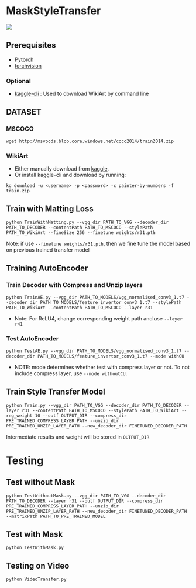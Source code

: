 # MaskStyleTransfer

![](teaser.gif)

## Prerequisites
- [Pytorch](http://pytorch.org/)
- [torchvision](https://github.com/pytorch/vision)
### Optional
- [kaggle-cli](https://github.com/floydwch/kaggle-cli) : Used to download WikiArt by command line

## DATASET
### MSCOCO
```
wget http://msvocds.blob.core.windows.net/coco2014/train2014.zip
```
### WikiArt
- Either manually download from [kaggle](https://www.kaggle.com/c/painter-by-numbers).
- Or install kaggle-cli and download by running:
```
kg download -u <username> -p <password> -c painter-by-numbers -f train.zip
```

## Train with Matting Loss
```
python TrainWithMatting.py --vgg_dir PATH_TO_VGG --decoder_dir PATH_TO_DECODER --contentPath PATH_TO_MSCOCO --stylePath PATH_TO_WikiArt --fineSize 256 --finetune weights/r31.pth
```
Note: if use `--finetune weights/r31.pth`, then we fine tune the model based on previous trained transfer model

## Training AutoEncoder

### Train Decoder with Compress and Unzip layers

```
python TrainAE.py --vgg_dir PATH_TO_MODELS/vgg_normalised_conv3_1.t7 --decoder_dir PATH_TO_MODELS/feature_invertor_conv3_1.t7 --stylePath PATH_TO_WikiArt --contentPath PATH_TO_MSCOCO --layer r31
```
- Note: For ReLU4, change corresponding weight path and use `--layer r41`

### Test AutoEncoder

```
python TestAE.py --vgg_dir PATH_TO_MODELS/vgg_normalised_conv3_1.t7 --decoder_dir PATH_TO_MODELS/feature_invertor_conv3_1.t7 --mode withCU
```
- NOTE: mode determines whether test with compress layer or not. To not include compress layer, use `--mode withoutCU`.

## Train Style Transfer Model

```
python Train.py --vgg_dir PATH_TO_VGG --decoder_dir PATH_TO_DECODER --layer r31 --contentPath PATH_TO_MSCOCO --stylePath PATH_TO_WikiArt --reg_weight 10 --outf OUTPUT_DIR --compress_dir PRE_TRAINED_COMPRESS_LAYER_PATH --unzip_dir PRE_TRAINED_UNZIP_LAYER_PATH --new_decoder_dir FINETUNED_DECODER_PATH
```
Intermediate results and weight will be stored in `OUTPUT_DIR`

# Testing

## Test without Mask
```
python TestWithoutMask.py --vgg_dir PATH_TO_VGG --decoder_dir PATH_TO_DECODER --layer r31 --outf OUTPUT_DIR --compress_dir PRE_TRAINED_COMPRESS_LAYER_PATH --unzip_dir PRE_TRAINED_UNZIP_LAYER_PATH --new_decoder_dir FINETUNED_DECODER_PATH --matrixPath PATH_TO_PRE_TRAINED_MODEL
```

## Test with Mask
```
python TestWithMask.py
```

## Testing on Video
```
python VideoTransfer.py
```

